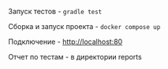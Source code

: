 Запуск тестов - ```gradle test``` 

Сборка и запуск проекта - ```docker compose up```

Подключение - <http://localhost:80>

Отчет по тестам - в директории reports